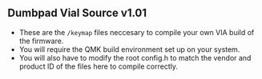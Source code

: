 ## Dumbpad Vial Source v1.01
- These are the `/keymap` files neccesary to compile your own VIA build of the firmware.
- You will require the QMK build environment set up on your system.
- You will also have to modify the root config.h to match the vendor and product ID of the files here to compile correctly.
